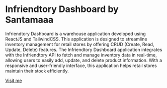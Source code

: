 # Infriendtory Dashboard by Santamaaa

Infriendtory Dashboard is a warehouse application developed using ReactJS and TailwindCSS. This application is designed to streamline inventory management for retail stores by offering CRUD (Create, Read, Update, Delete) features. The Infriendtory Dashboard application integrates with the Infriendtory API to fetch and manage inventory data in real-time, allowing users to easily add, update, and delete product information. With a responsive and user-friendly interface, this application helps retail stores maintain their stock efficiently.

[Visit me](https://santamaaa.github.io/infriendtory-dashboard/)